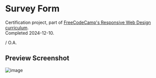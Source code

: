 # Survey Form
Certification project, part of [FreeCodeCamp's Responsive Web Design curriculum](https://www.freecodecamp.org/learn/2022/responsive-web-design).\
Completed 2024-12-10.

/ O.A.

## Preview Screenshot
![image](https://github.com/user-attachments/assets/9a5501c2-dd92-4f2a-88f1-3850a5441f63)
